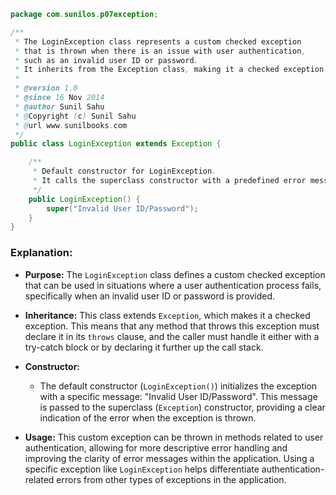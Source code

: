 
```java
package com.sunilos.p07exception;

/**
 * The LoginException class represents a custom checked exception 
 * that is thrown when there is an issue with user authentication,
 * such as an invalid user ID or password. 
 * It inherits from the Exception class, making it a checked exception.
 * 
 * @version 1.0
 * @since 16 Nov 2014
 * @author Sunil Sahu
 * @Copyright (c) Sunil Sahu
 * @url www.sunilbooks.com
 */
public class LoginException extends Exception {

    /**
     * Default constructor for LoginException.
     * It calls the superclass constructor with a predefined error message.
     */
    public LoginException() {
        super("Invalid User ID/Password");
    }
}
```

### Explanation:

- **Purpose:** The `LoginException` class defines a custom checked exception that can be used in situations where a user authentication process fails, specifically when an invalid user ID or password is provided.

- **Inheritance:** This class extends `Exception`, which makes it a checked exception. This means that any method that throws this exception must declare it in its `throws` clause, and the caller must handle it either with a try-catch block or by declaring it further up the call stack.

- **Constructor:**
  - The default constructor (`LoginException()`) initializes the exception with a specific message: "Invalid User ID/Password". This message is passed to the superclass (`Exception`) constructor, providing a clear indication of the error when the exception is thrown.

- **Usage:** This custom exception can be thrown in methods related to user authentication, allowing for more descriptive error handling and improving the clarity of error messages within the application. Using a specific exception like `LoginException` helps differentiate authentication-related errors from other types of exceptions in the application.
